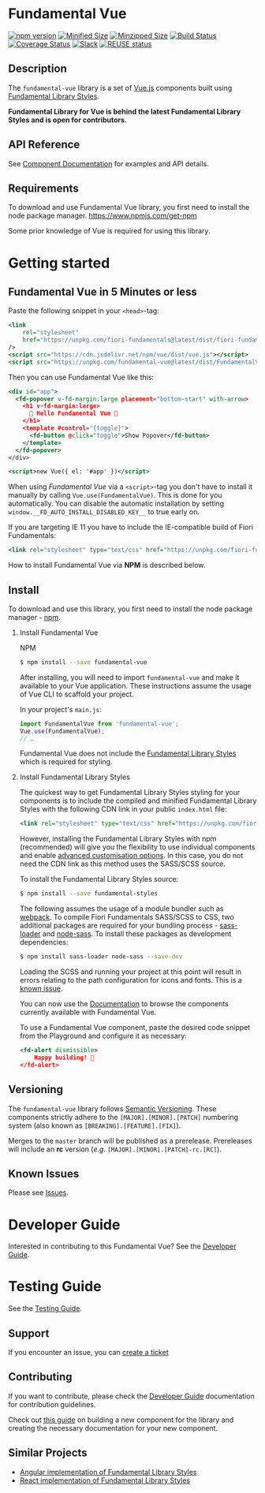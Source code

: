 # Fundamental Vue

[![npm version](https://badge.fury.io/js/fundamental-vue.svg)](//www.npmjs.com/package/fundamental-vue)
[![Minified Size](https://badgen.net/bundlephobia/min/fundamental-vue)](https://bundlephobia.com/result?p=fundamental-vue)
[![Minzipped Size](https://badgen.net/bundlephobia/minzip/fundamental-vue)](https://bundlephobia.com/result?p=fundamental-vue)
[![Build Status](https://travis-ci.org/SAP/fundamental-vue.svg?branch=develop)](https://travis-ci.org/SAP/fundamental-vue)
[![Coverage Status](https://coveralls.io/repos/github/SAP/fundamental-vue/badge.svg?branch=develop)](https://coveralls.io/github/SAP/fundamental-vue?branch=master)
[![Slack](https://img.shields.io/badge/slack-ui--fundamentals-blue.svg?logo=slack)](https://ui-fundamentals.slack.com)
[![REUSE status](https://api.reuse.software/badge/github.com/SAP/fundamental-vue)](https://api.reuse.software/info/github.com/SAP/fundamental-vue)

## Description

The `fundamental-vue` library is a set of [Vue.js](https://vuejs.org/) components built using [Fundamental Library Styles](https://sap.github.io/fundamental-styles/).

__Fundamental Library for Vue is behind the latest Fundamental Library Styles and is open for contributors.__

## API Reference

See [Component Documentation](https://sap.github.io/fundamental-vue/) for examples and API details.

## Requirements

To download and use Fundamental Vue library, you first need to install the node package manager.
https://www.npmjs.com/get-npm

Some prior knowledge of Vue is required for using this library.

# Getting started

## Fundamental Vue in 5 Minutes or less

Paste the following snippet in your `<head>`-tag:

```xml
<link
    rel="stylesheet"
    href="https://unpkg.com/fiori-fundamentals@latest/dist/fiori-fundamentals.min.css"
/>
<script src="https://cdn.jsdelivr.net/npm/vue/dist/vue.js"></script>
<script src="https://unpkg.com/fundamental-vue@latest/dist/FundamentalVue.umd.js"></script>
```

Then you can use Fundamental Vue like this:

```xml
<div id="app">
  <fd-popover v-fd-margin:large placement="bottom-start" with-arrow>
    <h1 v-fd-margin:large>
      🚀 Hello Fundamental Vue 🚀
    </h1>
    <template #control="{toggle}">
      <fd-button @click="toggle">Show Popover</fd-button>
    </template>
  </fd-popover>
</div>

<script>new Vue({ el: '#app' })</script>
```

When using *Fundamental Vue* via a `<script>`-tag you don't have to install it manually by calling `Vue.use(FundamentalVue)`. This is done for you automatically. You can disable the automatic installation by setting `window.__FD_AUTO_INSTALL_DISABLED_KEY__` to true early on.

If you are targeting IE 11 you have to include the IE-compatible build of Fiori Fundamentals:

```xml
<link rel="stylesheet" type="text/css" href="https://unpkg.com/fiori-fundamentals@latest/dist/fiori-fundamentals-ie11.min.css">
```

How to install Fundamental Vue via **NPM** is described below.

## Install

To download and use this library, you first need to install the node package manager - [npm](https://www.npmjs.com/get-npm).

1. Install Fundamental Vue

    NPM

    ```bash
    $ npm install --save fundamental-vue
    ```

    After installing, you will need to import `fundamental-vue` and make it available to your Vue application. These instructions assume the usage of Vue CLI to scaffold your project.

    In your project's `main.js`:

    ```js
    import FundamentalVue from 'fundamental-vue';
    Vue.use(FundamentalVue);
    // …
    ```

    Fundamental Vue does not include the [Fundamental Library Styles](https://github.com/SAP/fundamental) which is required for styling.

2. Install Fundamental Library Styles

    The quickest way to get Fundamental Library Styles styling for your components is to include the compiled and minified Fundamental Library Styles with the following CDN link in your public `index.html` file:

    ```xml
    <link rel="stylesheet" type="text/css" href="https://unpkg.com/fiori-fundamentals@latest/dist/fundamental-styles.min.css">
    ```

    However, installing the Fundamental Library Styles with npm (recommended) will give you the flexibility to use individual components and enable [advanced customisation options](https://github.com/SAP/fundamental/wiki/Advanced-Customization). In this case, you do not need the CDN link as this method uses the SASS/SCSS source.

    To install the Fundamental Library Styles source:

    ```sh
    $ npm install --save fundamental-styles
    ```

    The following assumes the usage of a module bundler such as [webpack](https://webpack.js.org/). To compile Fiori Fundamentals SASS/SCSS to CSS, two additional packages are required for your bundling process - [sass-loader](https://github.com/webpack-contrib/sass-loader) and [node-sass](https://github.com/sass/node-sass). To install these packages as development dependencies:

    ```sh
    $ npm install sass-loader node-sass --save-dev
    ```

    Loading the SCSS and running your project at this point will result in errors relating to the path configuration for icons and fonts. This is a [known issue](https://github.com/SAP/fundamental-styles#known-issues).

    You can now use the [Documentation](https://sap.github.io/fundamental-vue/) to browse the components currently available with Fundamental Vue.

    To use a Fundamental Vue component, paste the desired code snippet from the Playground and configure it as necessary:

    ```xml
    <fd-alert dismissible>
        Happy building! 🚀
    </fd-alert>
    ```

## Versioning

The `fundamental-vue` library follows [Semantic Versioning](https://semver.org/). These components strictly adhere to the `[MAJOR].[MINOR].[PATCH]` numbering system (also known as `[BREAKING].[FEATURE].[FIX]`).

Merges to the `master` branch will be published as a prerelease. Prereleases will include an **rc** version (_e.g._ `[MAJOR].[MINOR].[PATCH]-rc.[RC]`).

## Known Issues

Please see [Issues](https://github.com/SAP/fundamental-vue/issues).

# Developer Guide
Interested in contributing to this Fundamental Vue? See the [Developer Guide](https://github.com/SAP/fundamental-vue/wiki/Dev-Guide).

# Testing Guide
See the [Testing Guide](https://github.com/SAP/fundamental-vue/wiki/Test-Guide).

## Support

If you encounter an issue, you can [create a ticket](https://github.com/SAP/fundamental-vue/issues/new)

## Contributing

If you want to contribute, please check the [Developer Guide](https://github.com/SAP/fundamental-vue/wiki/Fundamental-Vue-Development-Guide) documentation for contribution guidelines.

Check out [this guide](./NEW_COMPONENT/NEW_COMPONENT.md) on building a new component for the library and creating the necessary documentation for your new component.

## Similar Projects

-   [Angular implementation of Fundamental Library Styles](https://github.com/SAP/fundamental-ngx)
-   [React implementation of Fundamental Library Styles](https://github.com/SAP/fundamental-react)
